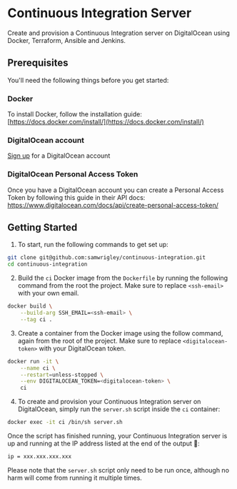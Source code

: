 # Continuous Integration Server

Create and provision a Continuous Integration server on DigitalOcean using Docker, Terraform, Ansible and Jenkins.

## Prerequisites

You'll need the following things before you get started:

### Docker

To install Docker, follow the installation guide: [https://docs.docker.com/install/](https://docs.docker.com/install/)

### DigitalOcean account

[Sign up](https://m.do.co/c/344de7bea76b) for a DigitalOcean account

### DigitalOcean Personal Access Token

Once you have a DigitalOcean account you can create a Personal Access Token by following this guide in their API docs: https://www.digitalocean.com/docs/api/create-personal-access-token/

## Getting Started

1. To start, run the following commands to get set up:

```sh
git clone git@github.com:samwrigley/continuous-integration.git
cd continuous-integration
```

2. Build the `ci` Docker image from the `Dockerfile` by running the following command from the root the project. Make sure to replace `<ssh-email>` with your own email.

```sh
docker build \
    --build-arg SSH_EMAIL=<ssh-email> \
    --tag ci .
```

3. Create a container from the Docker image using the follow command, again from the root of the project. Make sure to replace `<digitalocean-token>` with your DigitalOcean token.

```sh
docker run -it \
    --name ci \
    --restart=unless-stopped \
    --env DIGITALOCEAN_TOKEN=<digitalocean-token> \
    ci
```

4. To create and provision your Continuous Integration server on DigitalOcean, simply run the `server.sh` script inside the `ci` container:

```sh
docker exec -it ci /bin/sh server.sh
```

Once the script has finished running, your Continuous Integration server is up and running at the IP address listed at the end of the output 🚀:

```sh
ip = xxx.xxx.xxx.xxx
```

Please note that the `server.sh` script only need to be run once, although no harm will come from running it multiple times.
